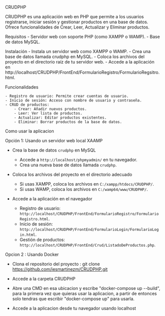 CRUDPHP

CRUDPHP es una aplicación web en PHP que permite a los usuarios registrarse, iniciar sesión y gestionar productos en una base de datos. Ofrece funcionalidades de Crear, Leer, Actualizar y Eliminar productos.

Requisitos
    - Servidor web con soporte PHP (como XAMPP o WAMP).
    - Base de datos MySQL.

Instalación
    - Instala un servidor web como XAMPP o WAMP.
    - Crea una base de datos llamada crudphp en MySQL.
    - Coloca los archivos del proyecto en el directorio raíz de tu servidor web.
    - Accede a la aplicación en http://localhost/CRUDPHP/FrontEnd/FormularioRegistro/FormularioRegsitro.html.

Funcionalidades

    - Registro de usuario: Permite crear cuentas de usuario.
    - Inicio de sesión: Acceso con nombre de usuario y contraseña.
    - CRUD de productos:
        - Crear: Añadir nuevos productos.
        - Leer: Ver lista de productos.
        - Actualizar: Editar productos existentes.
        - Eliminar: Borrar productos de la base de datos.

Como usar la aplicacion

Opción 1: Usando un servidor web local XAAMP

- Crea la base de datos `crudphp` en MySQL
   - Accede a `http://localhost/phpmyadmin/` en tu navegador.
   - Crea una nueva base de datos llamada `crudphp`.

- Coloca los archivos del proyecto en el directorio adecuado
   - Si usas XAMPP, coloca los archivos en `C:/xampp/htdocs/CRUDPHP/`.
   - Si usas WAMP, coloca los archivos en `C:/wamp64/www/CRUDPHP/`.

- Accede a la aplicación en el navegador
   - Registro de usuario: `http://localhost/CRUDPHP/FrontEnd/FormularioRegistro/FormularioRegistro.html`.
   - Inicio de sesión: `http://localhost/CRUDPHP/FrontEnd/FormularioLogin/FormularioLogin.html`.
   - Gestión de productos: `http://localhost/CRUDPHP/FrontEnd/Crud/ListadoDeProductos.php`.


Opcion 2 : Usando Docker

- Clona el repositorio del proyecto : git clone https://github.com/iesmartinezm/CRUDPHP.git

- Accede a la carpeta CRUDPHP

- Abre una CMD en esa ubicacion y escribe "docker-compose up --build", para la primera vez que quieras usar la aplicacion, a partir de entonces solo tendras que escribir "docker-compose up" para usarla.

- Accede a la aplicacion desde tu navegador usando localhost




